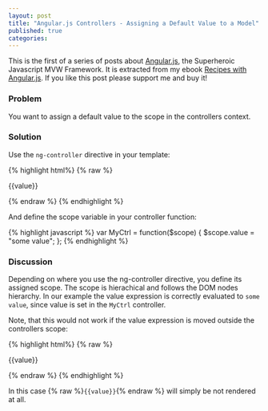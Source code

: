 ```yaml
---
layout: post
title: "Angular.js Controllers - Assigning a Default Value to a Model"
published: true
categories:
---
```

This is the first of a series of posts about [Angular.js](http://angularjs.org/), the Superheroic Javascript MVW Framework. It is extracted from my ebook [Recipes with Angular.js](https://leanpub.com/recipes-with-angular-js). If you like this post please support me and buy it!

### Problem
You want to assign a default value to the scope in the controllers context.

### Solution
Use the `ng-controller` directive in your template:

{% highlight html%}
{% raw %}
<div ng-controller="MyCtrl">
  <p>{{value}}</p>
</div>
{% endraw %}
{% endhighlight %}

And define the scope variable in your controller function:

{% highlight javascript %}
var MyCtrl = function($scope) {
  $scope.value = "some value";
};
{% endhighlight %}

### Discussion
Depending on where you use the ng-controller directive, you define its assigned scope. The scope is hierachical and follows the DOM nodes hierarchy. In our example the value expression is correctly evaluated to `some value`, since value is set in the `MyCtrl` controller.

Note, that this would not work if the value expression is moved outside the controllers scope:

{% highlight html%}
{% raw %}
<p>{{value}}</p>

<div ng-controller="MyCtrl">
</div>
{% endraw %}
{% endhighlight %}

In this case {% raw %}`{{value}}`{% endraw %} will simply be not rendered at all.